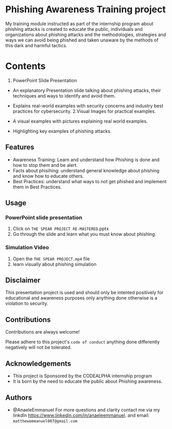 
# Phishing Awareness Training project

My training module instructed as part of the internship program about phishing attacks is created to educate the public, individuals and organizations about phishing attacks and the methodologies, strategies and ways we can avoid being phished and taken unaware by the methods of this dark and harmful tactics. 

# Contents

1. PowerPoint Slide Presentation
      
* An explanatory Presentation slide talking about phishing attacks, their techniques and ways to identify and avoid them.
* Explains real-world examples with security concerns and industry best practices for cybersecurity.
2.Visual Images for practical examples.

* A visual examples with pictures explaining real world examples.
* Highlighting key examples of phishing attacks.



      
         
  



## Features

- Awareness Training: Learn and understand how Phishing is done and how to stop them and be alert.
- Facts about phisihing: understand general knowledge about phishing and know how to educate others.
- Best Practices: understand what ways to not get phished and implement them in Best Practices.



## Usage

### PowerPoint slide presentation
 1. Click on `THE SPEAR PROJECT RE-MASTERED`.pptx
 2. Go through the slide and learn what you must know about phishing.

 ### Simulation Video
 1. Open the `THE SPEAR PROJECT.mp4` file 
 2. learn visually about phishing simulation



## Disclaimer

This presentation project is used and should only be intented positively for educational and awareness purposes only anything done otherwise is a violation to security.


## Contributions 

Contributions are always welcome!

Please adhere to this project's `code of conduct` anything done differently negatively will not be tolerated.


## Acknowledgements

 - This project is Sponsored by the CODEALPHA internship program 
 - It is born by the need to educate the public about Phishing awareness.
## Authors

- @AnaeleEmmanuel
 For more questions and clarity contact me via my linkdln https://www.linkedin.com/in/anaeleemmanuel. and email: `matthewemmanuel007@gmail.com`
